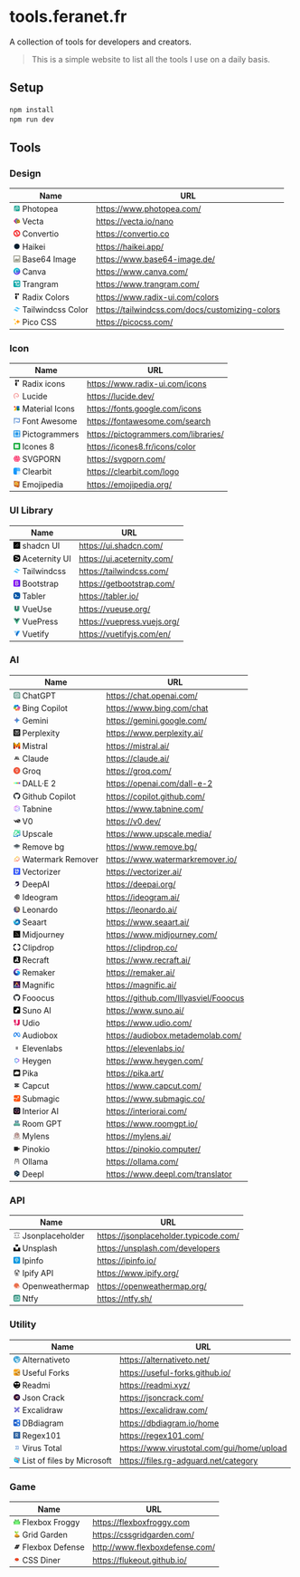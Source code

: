 # tools.feranet.fr

A collection of tools for developers and creators.

> This is a simple website to list all the tools I use on a daily basis.

## Setup

```bash
npm install
npm run dev
```

## Tools

### Design

| Name                                                                      | URL                                             |
| ------------------------------------------------------------------------- | ----------------------------------------------- |
| <img src="public/images/photopea.webp" width="12" /> Photopea             | https://www.photopea.com/                       |
| <img src="public/images/vecta.webp" width="12" /> Vecta                   | https://vecta.io/nano                           |
| <img src="public/images/convertio.webp" width="12" /> Convertio           | https://convertio.co                            |
| <img src="public/images/haikei.webp" width="12" /> Haikei                 | https://haikei.app/                             |
| <img src="public/images/base64.webp" width="12" /> Base64 Image           | https://www.base64-image.de/                    |
| <img src="public/images/canva.webp" width="12" /> Canva                   | https://www.canva.com/                          |
| <img src="public/images/trangram.webp" width="12" /> Trangram             | https://www.trangram.com/                       |
| <img src="public/images/radix.webp" width="12" /> Radix Colors            | https://www.radix-ui.com/colors                 |
| <img src="public/images/tailwindcss.webp" width="12" /> Tailwindcss Color | https://tailwindcss.com/docs/customizing-colors |
| <img src="public/images/picocss.webp" width="12" /> Pico CSS              | https://picocss.com/                            |

### Icon

| Name                                                                      | URL                                  |
| ------------------------------------------------------------------------- | ------------------------------------ |
| <img src="public/images/radix.webp" width="12" /> Radix icons             | https://www.radix-ui.com/icons       |
| <img src="public/images/lucide.webp" width="12" /> Lucide                 | https://lucide.dev/                  |
| <img src="public/images/material-icons.webp" width="12" /> Material Icons | https://fonts.google.com/icons       |
| <img src="public/images/font-awesome.webp" width="12" /> Font Awesome     | https://fontawesome.com/search       |
| <img src="public/images/pictogrammers.webp" width="12" /> Pictogrammers   | https://pictogrammers.com/libraries/ |
| <img src="public/images/icones8.webp" width="12" /> Icones 8              | https://icones8.fr/icons/color       |
| <img src="public/images/svgporn.webp" width="12" /> SVGPORN               | https://svgporn.com/                 |
| <img src="public/images/clearbit.webp" width="12" /> Clearbit             | https://clearbit.com/logo            |
| <img src="public/images/emojipedia.webp" width="12" /> Emojipedia         | https://emojipedia.org/              |

### UI Library

| Name                                                                    | URL                         |
| ----------------------------------------------------------------------- | --------------------------- |
| <img src="public/images/shadcn-ui.webp" width="12" /> shadcn UI         | https://ui.shadcn.com/      |
| <img src="public/images/aceternity-ui.webp" width="12" /> Aceternity UI | https://ui.aceternity.com/  |
| <img src="public/images/tailwindcss.webp" width="12" /> Tailwindcss     | https://tailwindcss.com/    |
| <img src="public/images/bootstrap.webp" width="12" /> Bootstrap         | https://getbootstrap.com/   |
| <img src="public/images/tabler.webp" width="12" /> Tabler               | https://tabler.io/          |
| <img src="public/images/vueuse.webp" width="12" /> VueUse               | https://vueuse.org/         |
| <img src="public/images/vuepress.webp" width="12" /> VuePress           | https://vuepress.vuejs.org/ |
| <img src="public/images/vuetify.webp" width="12" /> Vuetify             | https://vuetifyjs.com/en/   |

### AI

| Name                                                                            | URL                                   |
| ------------------------------------------------------------------------------- | ------------------------------------- |
| <img src="public/images/chatgpt.webp" width="12" /> ChatGPT                     | https://chat.openai.com/              |
| <img src="public/images/bing-copilot.webp" width="12" /> Bing Copilot           | https://www.bing.com/chat             |
| <img src="public/images/gemini.webp" width="12" /> Gemini                       | https://gemini.google.com/            |
| <img src="public/images/perplexity.webp" width="12" /> Perplexity               | https://www.perplexity.ai/            |
| <img src="public/images/mistral.webp" width="12" /> Mistral                     | https://mistral.ai/                   |
| <img src="public/images/claude.webp" width="12" /> Claude                       | https://claude.ai/                    |
| <img src="public/images/groq.webp" width="12" /> Groq                           | https://groq.com/                     |
| <img src="public/images/dalle2.webp" width="12" /> DALL·E 2                     | https://openai.com/dall-e-2           |
| <img src="public/images/github-copilot.webp" width="12" /> Github Copilot       | https://copilot.github.com/           |
| <img src="public/images/tabnine.webp" width="12" /> Tabnine                     | https://www.tabnine.com/              |
| <img src="public/images/v0.webp" width="12" /> V0                               | https://v0.dev/                       |
| <img src="public/images/upscale.webp" width="12" /> Upscale                     | https://www.upscale.media/            |
| <img src="public/images/remove-bg.webp" width="12" /> Remove bg                 | https://www.remove.bg/                |
| <img src="public/images/watermark-remover.webp" width="12" /> Watermark Remover | https://www.watermarkremover.io/      |
| <img src="public/images/vectorizer.webp" width="12" /> Vectorizer               | https://vectorizer.ai/                |
| <img src="public/images/deepai.webp" width="12" /> DeepAI                       | https://deepai.org/                   |
| <img src="public/images/ideogram.webp" width="12" /> Ideogram                   | https://ideogram.ai/                  |
| <img src="public/images/leonardo.webp" width="12" /> Leonardo                   | https://leonardo.ai/                  |
| <img src="public/images/seaart.webp" width="12" /> Seaart                       | https://www.seaart.ai/                |
| <img src="public/images/midjourney.webp" width="12" /> Midjourney               | https://www.midjourney.com/           |
| <img src="public/images/clipdrop.webp" width="12" /> Clipdrop                   | https://clipdrop.co/                  |
| <img src="public/images/recraft.webp" width="12" /> Recraft                     | https://www.recraft.ai/               |
| <img src="public/images/remaker.webp" width="12" /> Remaker                     | https://remaker.ai/                   |
| <img src="public/images/magnific.webp" width="12" /> Magnific                   | https://magnific.ai/                  |
| <img src="public/images/github-copilot.webp" width="12" /> Fooocus              | https://github.com/lllyasviel/Fooocus |
| <img src="public/images/suno-ai.webp" width="12" /> Suno AI                     | https://www.suno.ai/                  |
| <img src="public/images/udio.webp" width="12" /> Udio                           | https://www.udio.com/                 |
| <img src="public/images/audiobox.webp" width="12" /> Audiobox                   | https://audiobox.metademolab.com/     |
| <img src="public/images/elevenlabs.webp" width="12" /> Elevenlabs               | https://elevenlabs.io/                |
| <img src="public/images/heygen.webp" width="12" /> Heygen                       | https://www.heygen.com/               |
| <img src="public/images/pika.webp" width="12" /> Pika                           | https://pika.art/                     |
| <img src="public/images/capcut.webp" width="12" /> Capcut                       | https://www.capcut.com/               |
| <img src="public/images/submagic.webp" width="12" /> Submagic                   | https://www.submagic.co/              |
| <img src="public/images/interiorai.webp" width="12" /> Interior AI              | https://interiorai.com/               |
| <img src="public/images/roomgpt.webp" width="12" /> Room GPT                    | https://www.roomgpt.io/               |
| <img src="public/images/mylens.webp" width="12" /> Mylens                       | https://mylens.ai/                    |
| <img src="public/images/pinokio.webp" width="12" /> Pinokio                     | https://pinokio.computer/             |
| <img src="public/images/ollama.webp" width="12" /> Ollama                       | https://ollama.com/                   |
| <img src="public/images/deepl.webp" width="12" /> Deepl                         | https://www.deepl.com/translator      |

### API

| Name                                                                        | URL                                   |
| --------------------------------------------------------------------------- | ------------------------------------- |
| <img src="public/images/jsonplaceholder.webp" width="12" /> Jsonplaceholder | https://jsonplaceholder.typicode.com/ |
| <img src="public/images/unsplash.webp" width="12" /> Unsplash               | https://unsplash.com/developers       |
| <img src="public/images/ipinfo.webp" width="12" /> Ipinfo                   | https://ipinfo.io/                    |
| <img src="public/images/ipify.webp" width="12" /> Ipify API                 | https://www.ipify.org/                |
| <img src="public/images/openweathermap.webp" width="12" /> Openweathermap   | https://openweathermap.org/           |
| <img src="public/images/ntfy.webp" width="12" /> Ntfy                       | https://ntfy.sh/                      |

### Utility

| Name                                                                                          | URL                                        |
| --------------------------------------------------------------------------------------------- | ------------------------------------------ |
| <img src="public/images/alternativeto.webp" width="12" /> Alternativeto                       | https://alternativeto.net/                 |
| <img src="public/images/useful-forks.webp" width="12" /> Useful Forks                         | https://useful-forks.github.io/            |
| <img src="public/images/readmi.webp" width="12" /> Readmi                                     | https://readmi.xyz/                        |
| <img src="public/images/jsoncrack.webp" width="12" /> Json Crack                              | https://jsoncrack.com/                     |
| <img src="public/images/excalidraw.webp" width="12" /> Excalidraw                             | https://excalidraw.com/                    |
| <img src="public/images/dbdiagram.webp" width="12" /> DBdiagram                               | https://dbdiagram.io/home                  |
| <img src="public/images/regex101.webp" width="12" /> Regex101                                 | https://regex101.com/                      |
| <img src="public/images/virustotal.webp" width="12" /> Virus Total                            | https://www.virustotal.com/gui/home/upload |
| <img src="public/images/ListoffilesbyMicrosoft.webp" width="12" /> List of files by Microsoft | https://files.rg-adguard.net/category      |

### Game

| Name                                                                       | URL                            |
| -------------------------------------------------------------------------- | ------------------------------ |
| <img src="public/images/flexboxfroggy.webp" width="12" /> Flexbox Froggy   | https://flexboxfroggy.com      |
| <img src="public/images/gridgarden.webp" width="12" /> Grid Garden         | https://cssgridgarden.com/     |
| <img src="public/images/flexboxdefense.webp" width="12" /> Flexbox Defense | http://www.flexboxdefense.com/ |
| <img src="public/images/cssdiner.webp" width="12" /> CSS Diner             | https://flukeout.github.io/    |
